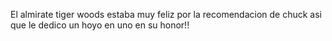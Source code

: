 El almirate tiger woods estaba muy feliz por la recomendacion de chuck asi que le dedico un hoyo en uno en su honor!!
